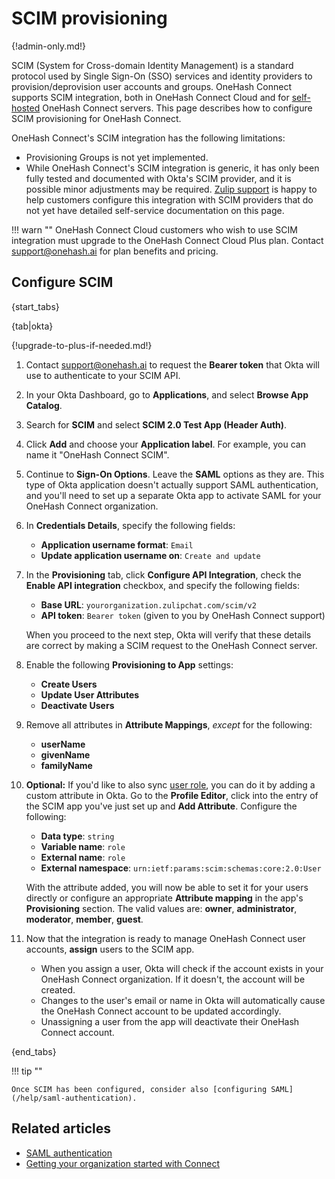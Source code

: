 # SCIM provisioning

{!admin-only.md!}

SCIM (System for Cross-domain Identity Management) is a standard
protocol used by Single Sign-On (SSO) services and identity providers
to provision/deprovision user accounts and groups. OneHash Connect supports SCIM
integration, both in OneHash Connect Cloud and for [self-hosted](/self-hosting/)
OneHash Connect servers.  This page describes how to configure SCIM provisioning
for OneHash Connect.

OneHash Connect's SCIM integration has the following limitations:

* Provisioning Groups is not yet implemented.
* While OneHash Connect's SCIM integration is generic, it has only been
  fully tested and documented with Okta's SCIM provider, and it is
  possible minor adjustments may be required. [Zulip
  support](/help/contact-support) is happy to help customers configure
  this integration with SCIM providers that do not yet have detailed
  self-service documentation on this page.

!!! warn ""
    OneHash Connect Cloud customers who wish to use SCIM integration must upgrade to
    the OneHash Connect Cloud Plus plan. Contact
    [support@onehash.ai](mailto:support@onehash.ai) for plan benefits and pricing.

## Configure SCIM

{start_tabs}

{tab|okta}

{!upgrade-to-plus-if-needed.md!}

1.  Contact [support@onehash.ai](mailto:support@onehash.ai) to request the
    **Bearer token** that Okta will use to authenticate to your SCIM API.

1. In your Okta Dashboard, go to **Applications**, and select
   **Browse App Catalog**.

1. Search for **SCIM** and select **SCIM 2.0 Test App (Header Auth)**.

1. Click **Add** and choose your **Application label**. For example, you can
   name it "OneHash Connect SCIM".

1. Continue to **Sign-On Options**. Leave the **SAML** options as they are.
   This type of Okta application doesn't actually support SAML authentication,
   and you'll need to set up a separate Okta app to activate SAML for your OneHash Connect
   organization.

1. In **Credentials Details**, specify the following fields:
     * **Application username format**: `Email`
     * **Update application username on**: `Create and update`

1. In the **Provisioning** tab, click **Configure API Integration**, check the
   **Enable API integration** checkbox, and specify the following fields:
     * **Base URL**: `yourorganization.zulipchat.com/scim/v2`
     * **API token**: `Bearer token` (given to you by OneHash Connect support)

    When you proceed to the next step, Okta will verify that these details are
    correct by making a SCIM request to the OneHash Connect server.

1. Enable the following **Provisioning to App** settings:
     * **Create Users**
     * **Update User Attributes**
     * **Deactivate Users**

1. Remove all attributes in **Attribute Mappings**, _except_ for the following:
     * **userName**
     * **givenName**
     * **familyName**

1. **Optional:** If you'd like to also sync [user role](/help/roles-and-permissions),
   you can do it by adding a custom attribute in Okta. Go to the **Profile Editor**,
   click into the entry of the SCIM app you've just set up and **Add Attribute**.
   Configure the following:
    * **Data type**: `string`
    * **Variable name**: `role`
    * **External name**: `role`
    * **External namespace**: `urn:ietf:params:scim:schemas:core:2.0:User`

    With the attribute added, you will now be able to set it for your users directly
    or configure an appropriate **Attribute mapping** in the app's **Provisioning**
    section.
    The valid values are: **owner**, **administrator**, **moderator**, **member**, **guest**.

1. Now that the integration is ready to manage OneHash Connect user accounts, **assign**
   users to the SCIM app.
     * When you assign a user, Okta will check if the account exists in your
       OneHash Connect organization. If it doesn't, the account will be created.
     * Changes to the user's email or name in Okta will automatically cause the
       OneHash Connect account to be updated accordingly.
     * Unassigning a user from the app will deactivate their OneHash Connect account.

{end_tabs}

!!! tip ""

    Once SCIM has been configured, consider also [configuring SAML](/help/saml-authentication).

## Related articles

* [SAML authentication](/help/saml-authentication)
* [Getting your organization started with Connect](/help/getting-your-organization-started-with-connect)
